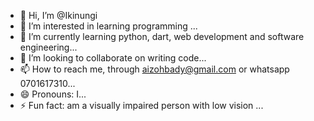 - 👋 Hi, I’m @Ikinungi
- 👀 I’m interested in learning programming ...
- 🌱 I’m currently learning python, dart, web development and software engineering...
- 💞️ I’m looking to collaborate on writing code...
- 📫 How to reach me, through aizohbady@gmail.com or whatsapp 0701617310...
- 😄 Pronouns: I...
- ⚡ Fun fact: am a visually impaired person with low vision ...

<!---
Ikinungi/Ikinungi is a ✨ special ✨ repository because its `README.md` (this file) appears on your GitHub profile.
You can click the Preview link to take a look at your changes.
--->
